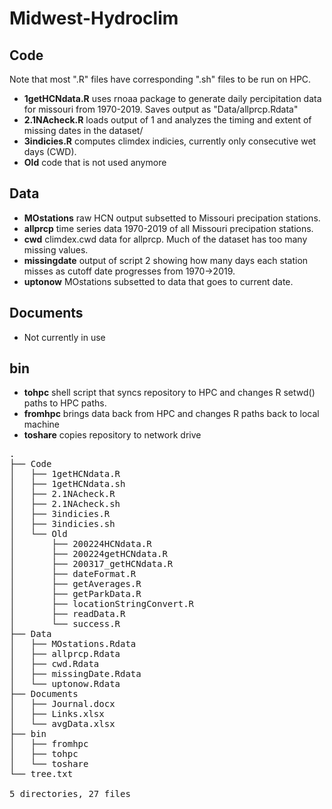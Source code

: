# Midwest-Hydroclim
## Code
Note that most ".R" files have corresponding ".sh" files to be run on HPC.
- **1getHCNdata.R** uses rnoaa package to generate daily percipitation data for missouri from 1970-2019. Saves output as "Data/allprcp.Rdata"
- **2.1NAcheck.R** loads output of 1 and analyzes the timing and extent of missing dates in the dataset/
- **3indicies.R** computes climdex indicies, currently only consecutive wet days (CWD).
- **Old** code that is not used anymore
## Data
- **MOstations** raw HCN output subsetted to Missouri precipation stations.
- **allprcp** time series data 1970-2019 of all Missouri precipation stations.
- **cwd** climdex.cwd data for allprcp. Much of the dataset has too many missing values.
- **missingdate** output of script 2 showing how many days each station misses as cutoff date progresses from 1970->2019.
- **uptonow** MOstations subsetted to data that goes to current date.
## Documents
- Not currently in use
## bin
- **tohpc** shell script that syncs repository to HPC and changes R setwd() paths to HPC paths.
- **fromhpc** brings data back from HPC and changes R paths back to local machine
- **toshare** copies repository to network drive
<pre>
.
├── Code
│   ├── 1getHCNdata.R
│   ├── 1getHCNdata.sh
│   ├── 2.1NAcheck.R
│   ├── 2.1NAcheck.sh
│   ├── 3indicies.R
│   ├── 3indicies.sh
│   └── Old
│       ├── 200224HCNdata.R
│       ├── 200224getHCNdata.R
│       ├── 200317_getHCNdata.R
│       ├── dateFormat.R
│       ├── getAverages.R
│       ├── getParkData.R
│       ├── locationStringConvert.R
│       ├── readData.R
│       └── success.R
├── Data
│   ├── MOstations.Rdata
│   ├── allprcp.Rdata
│   ├── cwd.Rdata
│   ├── missingDate.Rdata
│   └── uptonow.Rdata
├── Documents
│   ├── Journal.docx
│   ├── Links.xlsx
│   └── avgData.xlsx
├── bin
│   ├── fromhpc
│   ├── tohpc
│   └── toshare
└── tree.txt

5 directories, 27 files
</pre>
